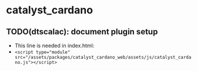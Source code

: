 # catalyst_cardano

## TODO(dtscalac): document plugin setup

* This line is needed in index.html:
* `<script type="module" src="/assets/packages/catalyst_cardano_web/assets/js/catalyst_cardano.js"></script>`